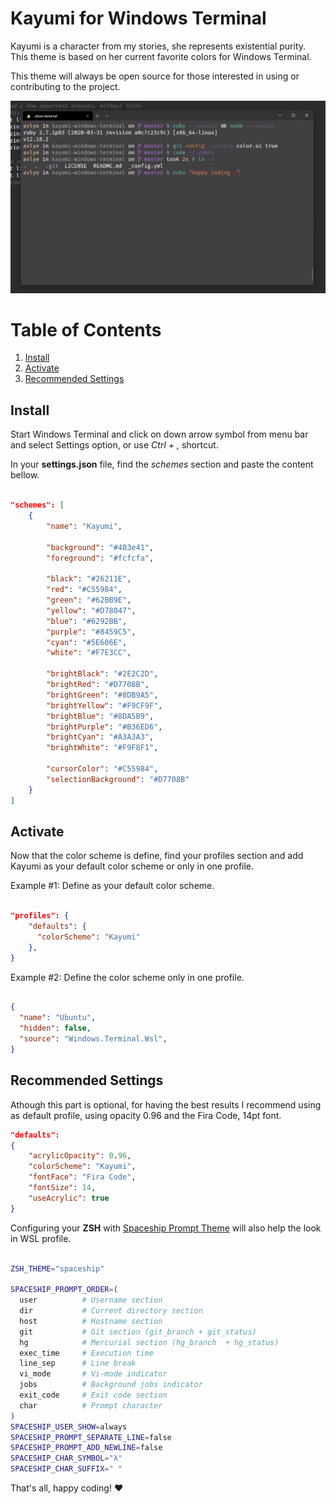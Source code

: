 # Kayumi for Windows Terminal

Kayumi is a character from my stories, she represents existential purity. This theme is based on her current favorite colors for Windows Terminal.

This theme will always be open source for those interested in using or contributing to the project.

![Kayumi for Windows Terminal Preview](https://raw.githubusercontent.com/Avlye/kayumi-windows-terminal/master/kayumi-windows-terminal.png)

# Table of Contents
1. [Install](#install)
2. [Activate](#activate)
3. [Recommended Settings](#recommended-settings)

## Install

Start Windows Terminal and click on down arrow symbol from menu bar and select Settings option, or use *Ctrl + ,* shortcut.

In your **settings.json** file, find the *schemes* section and paste the content bellow.

```json

"schemes": [
    {
        "name": "Kayumi",

        "background": "#403e41",
        "foreground": "#fcfcfa",

        "black": "#26211E",
        "red": "#C55984",
        "green": "#62BB9E",
        "yellow": "#D78047",
        "blue": "#6292BB",
        "purple": "#8459C5",
        "cyan": "#5E606E",
        "white": "#F7E3CC",

        "brightBlack": "#2E2C2D",
        "brightRed": "#D7708B",
        "brightGreen": "#8DB9A5",
        "brightYellow": "#F9CF9F",
        "brightBlue": "#8DA5B9",
        "brightPurple": "#B36ED6",
        "brightCyan": "#A3A3A3",
        "brightWhite": "#F9F8F1",

        "cursorColor": "#C55984",
        "selectionBackground": "#D7708B"
    }
]

```

## Activate

Now that the color scheme is define, find your profiles section and add Kayumi as your default color scheme or only in one profile.

Example #1: Define as your default color scheme.

```json

"profiles": {
    "defaults": {
      "colorScheme": "Kayumi"
    },
}

```

Example #2: Define the color scheme only in one profile.

```json

{
  "name": "Ubuntu",
  "hidden": false,
  "source": "Windows.Terminal.Wsl",
}

```

## Recommended Settings

Athough this part is optional, for having the best results I recommend using as default profile, using opacity 0.96 and the Fira Code, 14pt font.

```json
"defaults":
{
    "acrylicOpacity": 0.96,
    "colorScheme": "Kayumi",
    "fontFace": "Fira Code",
    "fontSize": 14,
    "useAcrylic": true
}
```

Configuring your **ZSH** with [Spaceship Prompt Theme](https://github.com/denysdovhan/spaceship-prompt) will also help the look in WSL profile.

```zsh

ZSH_THEME="spaceship"

SPACESHIP_PROMPT_ORDER=(
  user          # Username section
  dir           # Current directory section
  host          # Hostname section
  git           # Git section (git_branch + git_status)
  hg            # Mercurial section (hg_branch  + hg_status)
  exec_time     # Execution time
  line_sep      # Line break
  vi_mode       # Vi-mode indicator
  jobs          # Background jobs indicator
  exit_code     # Exit code section
  char          # Prompt character
)
SPACESHIP_USER_SHOW=always
SPACESHIP_PROMPT_SEPARATE_LINE=false
SPACESHIP_PROMPT_ADD_NEWLINE=false
SPACESHIP_CHAR_SYMBOL="λ"
SPACESHIP_CHAR_SUFFIX=" "

```

That's all, happy coding! ❤
